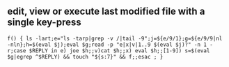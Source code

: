 ## edit, view or execute last modified file with a single key-press

```text
f() { ls -lart;e="ls -tarp|grep -v /|tail -9";j=${e/9/1};g=${e/9/9|nl -nln};h=$(eval $j);eval $g;read -p "e|x|v|1..9 $(eval $j)?" -n 1 -r;case $REPLY in e) joe $h;;v)cat $h;;x) eval $h;;[1-9]) s=$(eval $g|egrep ^$REPLY) && touch "${s:7}" && f;;esac ; } 
```
